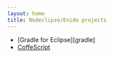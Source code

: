 ```yaml
---
layout: home
title: Nodeclipse/Enide projects
---
```


- [Gradle for Eclipse][gradle]
- [CoffeScript](coffeescript)